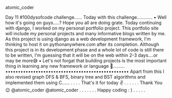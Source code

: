 
atomic_coder

Day 11 #100dysofcode challenge......
Today with this challenge............
▪️
Well how it's going on guys.....? Hope you all are doing grate. Today continuing with django, I worked on my personal portfolio project. This portfolio site will include my personal projects and many informative blogs written by me. As this project is using django as a web development framework, I'm thinking to host it on pythonanywhere.com after its completion. Although this project is in its development phase and a whole lot of code is still there to be written, I'm guessing that it will be on the web within 2-3 days....or may be more😅
▪️
Let's not forgat that building projects is the most important thing in learning any new framework or language 👾.........
•••••••••••••••••••••••••••••••••••••••••••••••••
Apart from this I also revised graph DFS & BFS, binary tree and BST algorithms and implemented them using C......
.
.
.
.
That's it for today ✌️
.
.
.
.
.
.
Thank You😉
@atomic_coder
@atomic_coder .
.
.
.
.
.
.
Happy coding : )
.
.
.
.
.